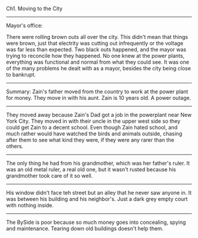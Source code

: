 Ch1. Moving to the City





---------

Mayor's office:

There were rolling brown outs all over the city. This didn't mean that things were brown, just that electrity was cutting out infrequently or the voltage was far less than expected. Two black outs happened, and the mayor was trying to reconcile how they happened. No one knew at the power plants, everything was functional and normal from what they could see. It was one of the many problems he dealt with as a mayor, besides the city being close to bankrupt.


-----------

Summary: Zain's father moved from the country to work at the power plant for money. They move in with his aunt. Zain is 10 years old. A power outage.

--------------------------------

They moved away because Zain's Dad got a job in the powerplant near New York City. They moved in with their uncle in the upper west side so they could get Zain to a decent school. Even though Zain hated school, and much rather would have watched the birds and animals outside, chasing after them to see what kind they were, if they were any rarer than the others. 


----

The only thing he had from his grandmother, which was her father's ruler. It was an old metal ruler, a real old one, but it wasn't rusted because his grandmother took care of it so well.



-----

His window didn't face teh street but an alley that he never saw anyone in. It was between his building and his neighbor's. Just a dark grey empty court with nothing inside.

------

The BySide is poor because so much money goes into concealing, spying and maintenance. Tearing down old buildings doesn't help them.